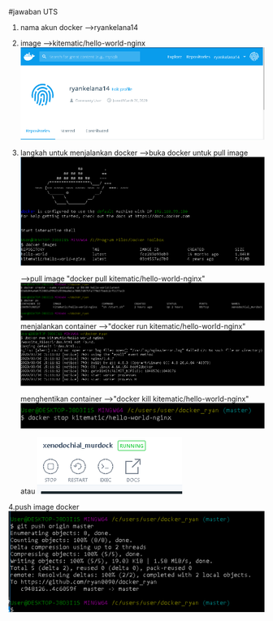 #jawaban UTS
1. nama akun docker 
    -->ryankelana14



2. image
    -->kitematic/hello-world-nginx
    ![~](https://github.com/ryan0090/docker_ryan/blob/master/gambar/akundocker.PNG)

3. langkah untuk menjalankan docker
    -->buka docker
   untuk pull image
    ![~](https://github.com/ryan0090/docker_ryan/blob/master/gambar/Capture.PNG)

    -->pull image
        "docker pull kitematic/hello-world-nginx"
        ![~](https://github.com/ryan0090/docker_ryan/blob/master/gambar/image.PNG)
   menjalankan container
    -->"docker run kitematic/hello-world-nginx"
    ![~](https://github.com/ryan0090/docker_ryan/blob/master/gambar/menjalankandocker.PNG)

   menghentikan container
    -->"docker kill kitematic/hello-world-nginx"
    ![~](https://github.com/ryan0090/docker_ryan/blob/master/gambar/menghentikancontainer.PNG)

    atau
    ![~](https://github.com/ryan0090/docker_ryan/blob/master/gambar/menghentikancontainer2.PNG)

4.push image docker
    ![~](https://github.com/ryan0090/docker_ryan/blob/master/gambar/pushkegithub.PNG)


